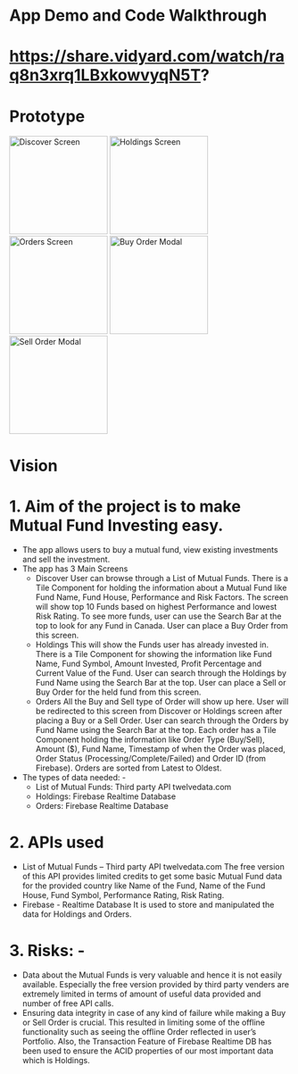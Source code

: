 # App Demo and Code Walkthrough
# https://share.vidyard.com/watch/raq8n3xrq1LBxkowvyqN5T?

# Prototype
﻿<img width="176" alt="Discover Screen" src="https://github.com/abhaymlimaye/money-magnet_mutual-funds/assets/32418776/fe2efaf8-5684-41c7-a0b0-0ef8d84fd39f">
<img width="176" alt="Holdings Screen" src="https://github.com/abhaymlimaye/money-magnet_mutual-funds/assets/32418776/6a72fde1-5db5-403d-af2b-f35bf7ea04c0">
<img width="176" alt="Orders Screen" src="https://github.com/abhaymlimaye/money-magnet_mutual-funds/assets/32418776/35e6265f-4189-4fd7-8bfc-0924239a35b4">
<img width="176" alt="Buy Order Modal" src="https://github.com/abhaymlimaye/money-magnet_mutual-funds/assets/32418776/76b08386-3ff9-4186-a0ef-4e8df50f7fb7">
<img width="176" alt="Sell Order Modal" src="https://github.com/abhaymlimaye/money-magnet_mutual-funds/assets/32418776/e151f1f1-eea5-49a7-80a4-23e9b4594d5d">

# Vision
# 1.	Aim of the project is to make Mutual Fund Investing easy.
* The app allows users to buy a mutual fund, view existing investments and sell the investment.
* The app has 3 Main Screens
  - Discover
User can browse through a List of Mutual Funds. There is a Tile Component for holding the information about a Mutual Fund like Fund Name, Fund House, Performance and Risk Factors. The screen will show top 10 Funds based on highest Performance and lowest Risk Rating. To see more funds, user can use the Search Bar at the top to look for any Fund in Canada. User can place a Buy Order from this screen.
  - Holdings
This will show the Funds user has already invested in.  There is a Tile Component for showing the information like Fund Name, Fund Symbol, Amount Invested, Profit Percentage and Current Value of the Fund. User can search through the Holdings by Fund Name using the Search Bar at the top. User can place a Sell or Buy Order for the held fund from this screen.
  - Orders
All the Buy and Sell type of Order will show up here. User will be redirected to this screen from Discover or Holdings screen after placing a Buy or a Sell Order. User can search through the Orders by Fund Name using the Search Bar at the top.  Each order has a Tile Component holding the information like Order Type (Buy/Sell), Amount ($), Fund Name, Timestamp of when the Order was placed, Order Status (Processing/Complete/Failed) and Order ID (from Firebase). Orders are sorted from Latest to Oldest.
* The types of data needed: -
  - List of Mutual Funds: Third party API twelvedata.com
  - Holdings: Firebase Realtime Database
  - Orders: Firebase Realtime Database
 
# 2.	APIs used
* List of Mutual Funds – Third party API twelvedata.com
The free version of this API provides limited credits to get some basic Mutual Fund data for the provided country like Name of the Fund, Name of the Fund House, Fund Symbol, Performance Rating, Risk Rating.
* Firebase - Realtime Database
It is used to store and manipulated the data for Holdings and Orders.

# 3.	Risks: -
* Data about the Mutual Funds is very valuable and hence it is not easily available. Especially the free version provided by third party venders are extremely limited in terms of amount of useful data provided and number of free API calls.
* Ensuring data integrity in case of any kind of failure while making a Buy or Sell Order is crucial. This resulted in limiting some of the offline functionality such as seeing the offline Order reflected in user’s Portfolio. Also, the Transaction Feature of Firebase Realtime DB has been used to ensure the ACID properties of our most important data which is Holdings.







